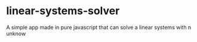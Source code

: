 # linear-systems-solver
A simple app made in pure javascript that can solve a linear systems with n unknow
